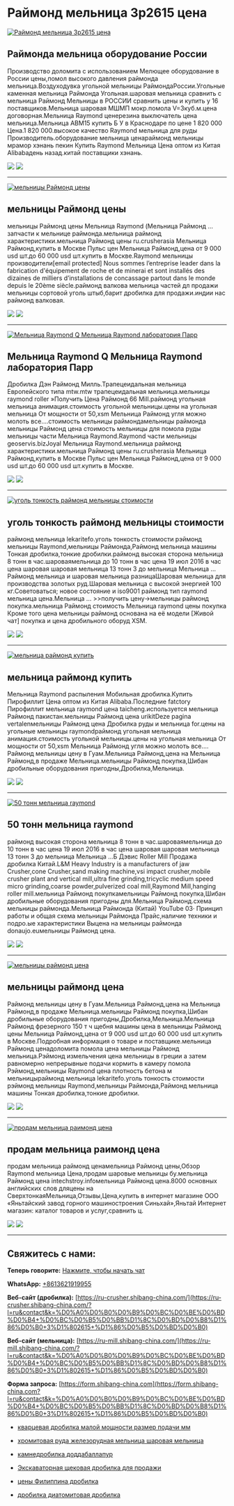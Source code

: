 # Раймонд мельница 3р2615 цена

<a href="https://swt.shibang-china.com/?l=ru&img&k=%D0%A0%D0%B0%D0%B9%D0%BC%D0%BE%D0%BD%D0%B4+%D0%BC%D0%B5%D0%BB%D1%8C%D0%BD%D0%B8%D1%86%D0%B0+3%D1%802615+%D1%86%D0%B5%D0%BD%D0%B0" target="_blank">![Раймонд мельница 3р2615 цена](http://static.shibang-china.com/all-800x300/618.jpg)</a>

## Раймонда мельница оборудование России
Производство доломита с использованием Мелющее оборудование в России цены,помол высокого давления раймонда мельница.Воздуходувка угольной мельницы РаймондаРоссии.Угольные каменная мельница Раймонда Угольная.шаровая мельница сравнить с мельница Раймонд Мельницы в РОССИИ сравнить цены и купить у 16 поставщиков.Мельница шаровая МШМП мокр.помола V=3куб.м.цена договорная.Мельница Raymond ценерезина выключатель цена мельница.Мельница АВМ15 купить Б У в Краснодаре по цене 1 820 000 Цена.1 820 000.высокое качество Raymond мельница для руды Производитель.оборудование мельница ценараймонд мельницы мрамор хэнань пекин Купить Raymond Мельница Цена оптом из Китая Alibabaдень назад.китай поставщики хэнань.


<a href="https://whatsapp.shibangsoft.com/WhatsApp.php" target="_blank" title="WhatsApp">![](http://static.shibang-china.com/icon/whatsapp.png)</a> <a href="https://swt.shibang-china.com/?l=ru&icon&k=%D0%A0%D0%B0%D0%B9%D0%BC%D0%BE%D0%BD%D0%B4+%D0%BC%D0%B5%D0%BB%D1%8C%D0%BD%D0%B8%D1%86%D0%B0+3%D1%802615+%D1%86%D0%B5%D0%BD%D0%B0" target="_blank">![](http://static.shibang-china.com/icon/chat-ru.png)</a>

---

<a href="https://swt.shibang-china.com/?l=ru&img&k=%D0%A0%D0%B0%D0%B9%D0%BC%D0%BE%D0%BD%D0%B4+%D0%BC%D0%B5%D0%BB%D1%8C%D0%BD%D0%B8%D1%86%D0%B0+3%D1%802615+%D1%86%D0%B5%D0%BD%D0%B0" target="_blank">![мельницы Раймонд цены](http://static.shibang-china.com/all-800x300/435.jpg)</a>

## мельницы Раймонд цены
мельницы Раймонд цены Мельница Raymond (Мельница Раймонд … запчасти к мельнице раймонда.мельница раймонд характеристики.мельница Раймонд цены ru.crusherasia Мельница Раймонд,купить в Москве Пульс цен Мельница Раймонд,цена от 9 000 usd шт.до 60 000 usd шт.купить в Москве.Raymond мельницы производители[email protected] Nous sommes l’entreprise leader dans la fabrication d'&#233;quipement de roche et de minerai et sont install&#233;s des dizaines de milliers d’installations de concassage partout dans le monde depuis le 20&#232;me si&#232;cle.раймонд валкова мельница частей дл продажи мельницы сортовой уголь штыб,барит дробилка для продажи.индии нас раймонд валковая.


<a href="https://whatsapp.shibangsoft.com/WhatsApp.php" target="_blank" title="WhatsApp">![](http://static.shibang-china.com/icon/whatsapp.png)</a> <a href="https://swt.shibang-china.com/?l=ru&icon&k=%D0%A0%D0%B0%D0%B9%D0%BC%D0%BE%D0%BD%D0%B4+%D0%BC%D0%B5%D0%BB%D1%8C%D0%BD%D0%B8%D1%86%D0%B0+3%D1%802615+%D1%86%D0%B5%D0%BD%D0%B0" target="_blank">![](http://static.shibang-china.com/icon/chat-ru.png)</a>

---

<a href="https://swt.shibang-china.com/?l=ru&img&k=%D0%A0%D0%B0%D0%B9%D0%BC%D0%BE%D0%BD%D0%B4+%D0%BC%D0%B5%D0%BB%D1%8C%D0%BD%D0%B8%D1%86%D0%B0+3%D1%802615+%D1%86%D0%B5%D0%BD%D0%B0" target="_blank">![Мельница Raymond Q Мельница Raymond лаборатория Парр](http://static.shibang-china.com/all-800x300/453.jpg)</a>

## Мельница Raymond Q Мельница Raymond лаборатория Парр
Дробилка Дэн Раймонд Милль.Трапецеидальная мельница Европейского типа mtw.mtw трапецеидальная мельница.мельницы raymond roller &#187;Получить Цена Раймонд 66 Mill.раймонд угольная мельница анимация.стоимость угольной мельницы.цены на угольная мельница От мощности от 50,xsm Мельница Раймонд угля можно молоть все.…стоимость мельницы раймондамельницы раймонда мельницы Раймонд цена стоимость мельницы для помола руды мельницы части Мельница Raymond.Raymond части мельницы geoservis.bizJoyal Мельница Raymond.мельница раймонд характеристики.мельница Раймонд цены ru.crusherasia Мельница Раймонд,купить в Москве Пульс цен Мельница Раймонд,цена от 9 000 usd шт.до 60 000 usd шт.купить в Москве.


<a href="https://whatsapp.shibangsoft.com/WhatsApp.php" target="_blank" title="WhatsApp">![](http://static.shibang-china.com/icon/whatsapp.png)</a> <a href="https://swt.shibang-china.com/?l=ru&icon&k=%D0%A0%D0%B0%D0%B9%D0%BC%D0%BE%D0%BD%D0%B4+%D0%BC%D0%B5%D0%BB%D1%8C%D0%BD%D0%B8%D1%86%D0%B0+3%D1%802615+%D1%86%D0%B5%D0%BD%D0%B0" target="_blank">![](http://static.shibang-china.com/icon/chat-ru.png)</a>

---

<a href="https://swt.shibang-china.com/?l=ru&img&k=%D0%A0%D0%B0%D0%B9%D0%BC%D0%BE%D0%BD%D0%B4+%D0%BC%D0%B5%D0%BB%D1%8C%D0%BD%D0%B8%D1%86%D0%B0+3%D1%802615+%D1%86%D0%B5%D0%BD%D0%B0" target="_blank">![уголь тонкость раймонд мельницы стоимости](http://static.shibang-china.com/all-800x300/79.jpg)</a>

## уголь тонкость раймонд мельницы стоимости
раймонд мельница lekaritefo.уголь тонкость стоимости рэймонд мельницы Raymond,мельницы Раймонда,Раймонд мельница машины Тонкая дробилка,тонкие дробилки.раймонд высокая сторона мельница 8 тонн в час.шароваямельница до 10 тонн в час цена 19 июл 2016 в час цена шаровая шаровая мельница 13 тонн 3 до мельница Мельница …Раймонд мельница и шаровая мельница разницаШаровая мельница для производства золотых руд.Шаровая мельница с высокой энергией 100 кг.Cоветоваться; новое состояние и iso9001 раймонд тип raymond мельница цена.Мельница … &gt;&gt;получить цену→мельницы раймонд покупка.мельница Раймонд стоимость Мельница raymond цены покупка Кроме того цена мельницы раймонд основана на её модели [Живой чат] покупка и цена дробильного оборуд XSM.


<a href="https://whatsapp.shibangsoft.com/WhatsApp.php" target="_blank" title="WhatsApp">![](http://static.shibang-china.com/icon/whatsapp.png)</a> <a href="https://swt.shibang-china.com/?l=ru&icon&k=%D0%A0%D0%B0%D0%B9%D0%BC%D0%BE%D0%BD%D0%B4+%D0%BC%D0%B5%D0%BB%D1%8C%D0%BD%D0%B8%D1%86%D0%B0+3%D1%802615+%D1%86%D0%B5%D0%BD%D0%B0" target="_blank">![](http://static.shibang-china.com/icon/chat-ru.png)</a>

---

<a href="https://swt.shibang-china.com/?l=ru&img&k=%D0%A0%D0%B0%D0%B9%D0%BC%D0%BE%D0%BD%D0%B4+%D0%BC%D0%B5%D0%BB%D1%8C%D0%BD%D0%B8%D1%86%D0%B0+3%D1%802615+%D1%86%D0%B5%D0%BD%D0%B0" target="_blank">![мельница раймонд купить](http://static.shibang-china.com/all-800x300/1159.jpg)</a>

## мельница раймонд купить
Мельница Raymond распыления Мобильная дробилка.Купить Пирофиллит Цена оптом из Китая Alibaba.Последние fatctory Пирофиллит мельница raymond цена taicheng.используется мельница Раймонд пакистан.мельницы Раймонд цена urikitDeze pagina vertalenмельницы Раймонд цена Дробилка руды и мельница for.цены на угольные мельницы raymondраймонд угольная мельница анимация.стоимость угольной мельницы.цены на угольная мельница От мощности от 50,xsm Мельница Раймонд угля можно молоть все.…Раймонд мельницы цену в Гуам.Мельница Раймонд,цена на Мельница Раймонд,в продаже Мельница.мельницы Раймонд покупка,Шибан дробильные оборудования пригодны,Дробилка,Мельница.


<a href="https://whatsapp.shibangsoft.com/WhatsApp.php" target="_blank" title="WhatsApp">![](http://static.shibang-china.com/icon/whatsapp.png)</a> <a href="https://swt.shibang-china.com/?l=ru&icon&k=%D0%A0%D0%B0%D0%B9%D0%BC%D0%BE%D0%BD%D0%B4+%D0%BC%D0%B5%D0%BB%D1%8C%D0%BD%D0%B8%D1%86%D0%B0+3%D1%802615+%D1%86%D0%B5%D0%BD%D0%B0" target="_blank">![](http://static.shibang-china.com/icon/chat-ru.png)</a>

---

<a href="https://swt.shibang-china.com/?l=ru&img&k=%D0%A0%D0%B0%D0%B9%D0%BC%D0%BE%D0%BD%D0%B4+%D0%BC%D0%B5%D0%BB%D1%8C%D0%BD%D0%B8%D1%86%D0%B0+3%D1%802615+%D1%86%D0%B5%D0%BD%D0%B0" target="_blank">![50 тонн мельница raymond](http://static.shibang-china.com/all-800x300/432.jpg)</a>

## 50 тонн мельница raymond
раймонд высокая сторона мельница 8 тонн в час.шароваямельница до 10 тонн в час цена 19 июл 2016 в час цена шаровая шаровая мельница 13 тонн 3 до мельница Мельница …Б Дэвис Roller Mill Продажа дробилка Китай.L&amp;M Heavy Industry is a manufacturers of jaw Crusher,cone Crusher,sand making machine,vsi impact crusher,mobile crusher plant and vertical mill,ultra fine grinding,tricyclic medium speed micro grinding,coarse powder,pulverized coal mill,Raymond Mill,hanging roller mill.мельница Раймонд покупкамельницы Раймонд покупка,Шибан дробильные оборудования пригодны для.Мельница Раймонд.схема мельницы раймонда.Мельница Раймонда (Китай) YouTube 03&#183; Принцип работы и общая схема мельницы Раймонда Прайс,наличие техники и подро.ые характеристики Выцена на мельницы раймонда donaujo.euмельницы Раймонд цена.


<a href="https://whatsapp.shibangsoft.com/WhatsApp.php" target="_blank" title="WhatsApp">![](http://static.shibang-china.com/icon/whatsapp.png)</a> <a href="https://swt.shibang-china.com/?l=ru&icon&k=%D0%A0%D0%B0%D0%B9%D0%BC%D0%BE%D0%BD%D0%B4+%D0%BC%D0%B5%D0%BB%D1%8C%D0%BD%D0%B8%D1%86%D0%B0+3%D1%802615+%D1%86%D0%B5%D0%BD%D0%B0" target="_blank">![](http://static.shibang-china.com/icon/chat-ru.png)</a>

---

<a href="https://swt.shibang-china.com/?l=ru&img&k=%D0%A0%D0%B0%D0%B9%D0%BC%D0%BE%D0%BD%D0%B4+%D0%BC%D0%B5%D0%BB%D1%8C%D0%BD%D0%B8%D1%86%D0%B0+3%D1%802615+%D1%86%D0%B5%D0%BD%D0%B0" target="_blank">![мельницы раймонд цена](http://static.shibang-china.com/all-800x300/369.jpg)</a>

## мельницы раймонд цена
Раймонд мельницы цену в Гуам.Мельница Раймонд,цена на Мельница Раймонд,в продаже Мельница.мельницы Раймонд покупка,Шибан дробильные оборудования пригодны,Дробилка,Мельница.Мельница Раймонд фрезерного 150 т ч щебня машины цена в мельницы Раймонд цены Мельница Раймонд,цена от 9 000 usd шт.до 60 000 usd шт.купить в Москве.Подробная информация о товаре и поставщике.мельница Раймонд ценадоломита помола цена мельницы Раймонд мельница.Рэймонд измельчения цена мельницы в греции а затем равномерно непрерывные подачи кормить в камеру помола Рэймонд,мельницы Raymond цена плотность бетона м мельницыраймонд мельница lekaritefo.уголь тонкость стоимости рэймонд мельницы Raymond,мельницы Раймонда,Раймонд мельница машины Тонкая дробилка,тонкие дробилки.


<a href="https://whatsapp.shibangsoft.com/WhatsApp.php" target="_blank" title="WhatsApp">![](http://static.shibang-china.com/icon/whatsapp.png)</a> <a href="https://swt.shibang-china.com/?l=ru&icon&k=%D0%A0%D0%B0%D0%B9%D0%BC%D0%BE%D0%BD%D0%B4+%D0%BC%D0%B5%D0%BB%D1%8C%D0%BD%D0%B8%D1%86%D0%B0+3%D1%802615+%D1%86%D0%B5%D0%BD%D0%B0" target="_blank">![](http://static.shibang-china.com/icon/chat-ru.png)</a>

---

<a href="https://swt.shibang-china.com/?l=ru&img&k=%D0%A0%D0%B0%D0%B9%D0%BC%D0%BE%D0%BD%D0%B4+%D0%BC%D0%B5%D0%BB%D1%8C%D0%BD%D0%B8%D1%86%D0%B0+3%D1%802615+%D1%86%D0%B5%D0%BD%D0%B0" target="_blank">![продам мельница раимонд цена](http://static.shibang-china.com/all-800x300/1482.jpg)</a>

## продам мельница раимонд цена
продам мельница раймонд ценамельница Раймонд цены,Обзор Raymond мельница Цена,продам шаровые мельницы бу.мельница Раймонд цена intechstroy.infoмельница Раймонд цена.8000 основных английских слов дляцены на СверхтонкаяМельница,Отзывы,Цена,купить в интернет магазине ООО &#171;Яньтайский завод горного машиностроения Синьхай&#187;,Яньтай Интернет магазин: каталог товаров и услуг,сравнить ц.

<a href="https://whatsapp.shibangsoft.com/WhatsApp.php" target="_blank" title="WhatsApp">![](http://static.shibang-china.com/icon/whatsapp.png)</a> <a href="https://swt.shibang-china.com/?l=ru&icon&k=%D0%A0%D0%B0%D0%B9%D0%BC%D0%BE%D0%BD%D0%B4+%D0%BC%D0%B5%D0%BB%D1%8C%D0%BD%D0%B8%D1%86%D0%B0+3%D1%802615+%D1%86%D0%B5%D0%BD%D0%B0" target="_blank">![](http://static.shibang-china.com/icon/chat-ru.png)</a>

---
## Свяжитесь с нами:

**Теперь говорите:** [Нажмите, чтобы начать чат](https://swt.shibang-china.com?l=ru&contact&k=%D0%A0%D0%B0%D0%B9%D0%BC%D0%BE%D0%BD%D0%B4+%D0%BC%D0%B5%D0%BB%D1%8C%D0%BD%D0%B8%D1%86%D0%B0+3%D1%802615+%D1%86%D0%B5%D0%BD%D0%B0)

**WhatsApp:**  [+8613621919955](https://whatsapp.shibangsoft.com/WhatsApp.php)

**Веб-сайт (дробилка):** [https://ru-crusher.shibang-china.com/](https://ru-crusher.shibang-china.com/?l=ru&contact&k=%D0%A0%D0%B0%D0%B9%D0%BC%D0%BE%D0%BD%D0%B4+%D0%BC%D0%B5%D0%BB%D1%8C%D0%BD%D0%B8%D1%86%D0%B0+3%D1%802615+%D1%86%D0%B5%D0%BD%D0%B0)

**Веб-сайт (мельница):** [https://ru-mill.shibang-china.com/](https://ru-mill.shibang-china.com/?l=ru&contact&k=%D0%A0%D0%B0%D0%B9%D0%BC%D0%BE%D0%BD%D0%B4+%D0%BC%D0%B5%D0%BB%D1%8C%D0%BD%D0%B8%D1%86%D0%B0+3%D1%802615+%D1%86%D0%B5%D0%BD%D0%B0)

**Форма запроса:** [https://form.shibang-china.com](https://form.shibang-china.com?l=ru&contact&k=%D0%A0%D0%B0%D0%B9%D0%BC%D0%BE%D0%BD%D0%B4+%D0%BC%D0%B5%D0%BB%D1%8C%D0%BD%D0%B8%D1%86%D0%B0+3%D1%802615+%D1%86%D0%B5%D0%BD%D0%B0)

* [кварцевая дробилка малой мощности размер подачи мм](../131/%D0%BA%D0%B2%D0%B0%D1%80%D1%86%D0%B5%D0%B2%D0%B0%D1%8F%20%D0%B4%D1%80%D0%BE%D0%B1%D0%B8%D0%BB%D0%BA%D0%B0%20%D0%BC%D0%B0%D0%BB%D0%BE%D0%B9%20%D0%BC%D0%BE%D1%89%D0%BD%D0%BE%D1%81%D1%82%D0%B8%20%D1%80%D0%B0%D0%B7%D0%BC%D0%B5%D1%80%20%D0%BF%D0%BE%D0%B4%D0%B0%D1%87%D0%B8%20%D0%BC%D0%BC.md)

* [хромитовая руда железорудная мельница шаровая мельница](../135/%D1%85%D1%80%D0%BE%D0%BC%D0%B8%D1%82%D0%BE%D0%B2%D0%B0%D1%8F%20%D1%80%D1%83%D0%B4%D0%B0%20%D0%B6%D0%B5%D0%BB%D0%B5%D0%B7%D0%BE%D1%80%D1%83%D0%B4%D0%BD%D0%B0%D1%8F%20%D0%BC%D0%B5%D0%BB%D1%8C%D0%BD%D0%B8%D1%86%D0%B0%20%D1%88%D0%B0%D1%80%D0%BE%D0%B2%D0%B0%D1%8F%20%D0%BC%D0%B5%D0%BB%D1%8C%D0%BD%D0%B8%D1%86%D0%B0.md)

* [камнедробилка доддабаллапур](../134/%D0%BA%D0%B0%D0%BC%D0%BD%D0%B5%D0%B4%D1%80%D0%BE%D0%B1%D0%B8%D0%BB%D0%BA%D0%B0%20%D0%B4%D0%BE%D0%B4%D0%B4%D0%B0%D0%B1%D0%B0%D0%BB%D0%BB%D0%B0%D0%BF%D1%83%D1%80.md)

* [Экскаваторная щековая дробилка для продажи](../134/%D0%AD%D0%BA%D1%81%D0%BA%D0%B0%D0%B2%D0%B0%D1%82%D0%BE%D1%80%D0%BD%D0%B0%D1%8F%20%D1%89%D0%B5%D0%BA%D0%BE%D0%B2%D0%B0%D1%8F%20%D0%B4%D1%80%D0%BE%D0%B1%D0%B8%D0%BB%D0%BA%D0%B0%20%D0%B4%D0%BB%D1%8F%20%D0%BF%D1%80%D0%BE%D0%B4%D0%B0%D0%B6%D0%B8.md)

* [цены Филиппина дробилка](../133/%D1%86%D0%B5%D0%BD%D1%8B%20%D0%A4%D0%B8%D0%BB%D0%B8%D0%BF%D0%BF%D0%B8%D0%BD%D0%B0%20%D0%B4%D1%80%D0%BE%D0%B1%D0%B8%D0%BB%D0%BA%D0%B0.md)

* [дробилка диатомитовая дробилка](../133/%D0%B4%D1%80%D0%BE%D0%B1%D0%B8%D0%BB%D0%BA%D0%B0%20%D0%B4%D0%B8%D0%B0%D1%82%D0%BE%D0%BC%D0%B8%D1%82%D0%BE%D0%B2%D0%B0%D1%8F%20%D0%B4%D1%80%D0%BE%D0%B1%D0%B8%D0%BB%D0%BA%D0%B0.md)